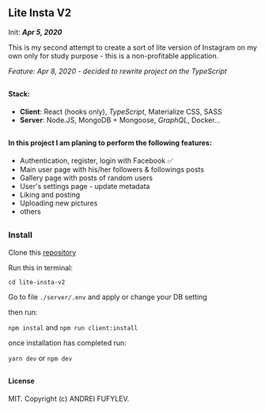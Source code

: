 ## Lite Insta V2

Init: ***Apr 5, 2020***

This is my second attempt to create a sort of lite version of Instagram on my own only for study purpose - 
this is a non-profitable application.

*Feature: Apr 8, 2020 - decided to rewrite project on the TypeScript*

##
#### Stack:
* **Client**: React (hooks only), *TypeScript*, Materialize CSS, SASS
* **Server**: Node.JS, MongoDB + Mongoose, *GraphQL*, Docker...

##
#### In this project I am planing to perform the following features:
* Authentication, register, login with Facebook ✅
* Main user page with his/her followers & followings posts
* Gallery page with posts of random users
* User's settings page - update metadata
* Liking and posting
* Uploading new pictures
* others

## 
### Install
Clone this [repository](https://github.com/fufylev/lite-insta-v2)

Run this in terminal:

`cd lite-insta-v2`

Go to file `./server/.env`  and apply or change your DB setting

then run:

`npm instal` and `npm run client:install`

once installation has completed run:

`yarn dev` or `npm dev`

##
#### License
 MIT. Copyright (c) ANDREI FUFYLEV.